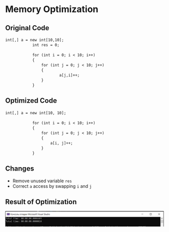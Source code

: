# Memory Optimization
## Original Code
```
int[,] a = new int[10,10];
            int res = 0;

            for (int i = 0; i < 10; i++)
            {
                for (int j = 0; j < 10; j++)
                {
                        a[j,i]++;
                }
            }
```
## Optimized Code
```
int[,] a = new int[10, 10];

            for (int i = 0; i < 10; i++)
            {
                for (int j = 0; j < 10; j++)
                {
                    a[i, j]++;
                }
            }
```
## Changes
- Remove unused variable `res`
- Correct `a` access by swapping `i` and `j`
## Result of Optimization
![Result of Optimization](Examples/optimization_example.png "Result of Optimization")
